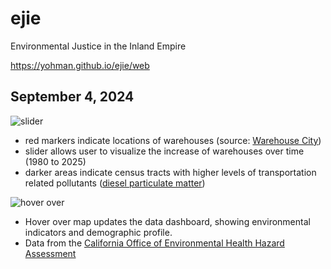 # ejie
Environmental Justice in the Inland Empire

https://yohman.github.io/ejie/web

## September 4, 2024 

![slider](images/ejie1.gif)

- red markers indicate locations of warehouses (source: [Warehouse City](https://radicalresearch.shinyapps.io/WarehouseCITY/))
- slider allows user to visualize the increase of warehouses over time (1980 to 2025)
- darker areas indicate census tracts with higher levels of transportation related pollutants ([diesel particulate matter](https://oehha.ca.gov/calenviroscreen/indicator/diesel-particulate-matter))

![hover over](images/eijie2.gif)

- Hover over map updates the data dashboard, showing environmental indicators and demographic profile.
- Data from the [California Office of Environmental Health Hazard Assessment](https://oehha.ca.gov/calenviroscreen/indicators)
